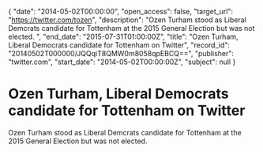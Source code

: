{
  "date": "2014-05-02T00:00:00", 
  "open_access": false, 
  "target_url": "https://twitter.com/tozen", 
  "description": "Ozen Turham stood as Liberal Demcrats candidate for Tottenham at the 2015 General Election but was not elected. ", 
  "end_date": "2015-07-31T01:00:00Z", 
  "title": "Ozen Turham, Liberal Democrats candidate for Tottenham on Twitter", 
  "record_id": "20140502T000000/JQQqiT8QMW0m8058qpEBCQ==", 
  "publisher": "twitter.com", 
  "start_date": "2014-05-02T00:00:00Z", 
  "subject": null
}

# Ozen Turham, Liberal Democrats candidate for Tottenham on Twitter

Ozen Turham stood as Liberal Demcrats candidate for Tottenham at the 2015 General Election but was not elected. 